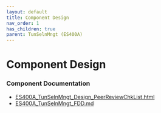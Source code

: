 ```yaml
---
layout: default
title: Component Design
nav_order: 1
has_children: true
parent: TunSelnMngt (ES400A)
---
```

# Component Design
### Component Documentation

- [ES400A_TunSelnMngt_Design_PeerReviewChkList.html](Doc/ES400A_TunSelnMngt_Design_PeerReviewChkList.html)
- [ES400A_TunSelnMngt_FDD.md](Doc/ES400A_TunSelnMngt_FDD.md)


